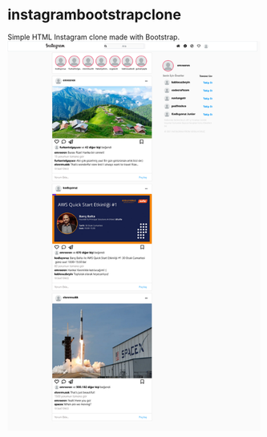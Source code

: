 # instagrambootstrapclone
Simple HTML Instagram clone made with Bootstrap.
![ScreenShot](./assets/Screenshot%202022-09-03%20at%2023-11-13%20Instagram.png)